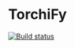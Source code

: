# TorchiFy
[![Build status](https://build.appcenter.ms/v0.1/apps/6dde5553-c585-4901-aa9b-3c7e81d66819/branches/dev/badge)](https://appcenter.ms)
